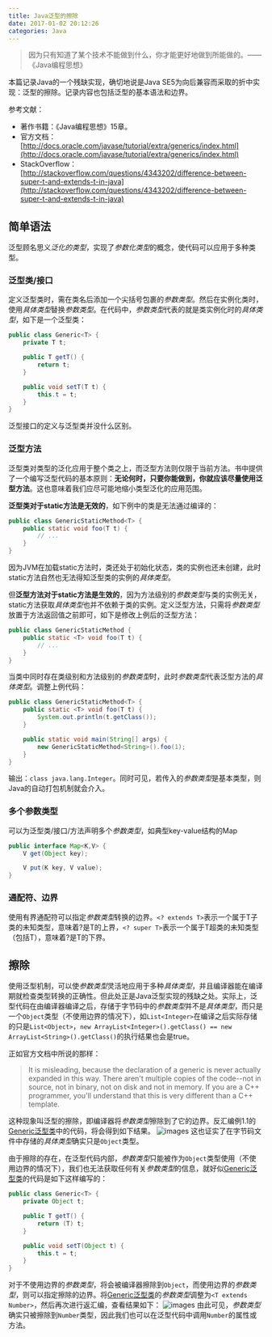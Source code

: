 ```yaml
---
title: Java泛型的擦除
date: 2017-01-02 20:12:26
categories: Java
---
```

<blockquote class="blockquote-center">因为只有知道了某个技术不能做到什么，你才能更好地做到所能做的。——《Java编程思想》</blockquote>

本篇记录Java的一个残缺实现，确切地说是Java SE5为向后兼容而采取的折中实现：泛型的擦除。<!-- more -->记录内容也包括泛型的基本语法和边界。

参考文献：
* 著作书籍：《Java编程思想》15章。
* 官方文档：[http://docs.oracle.com/javase/tutorial/extra/generics/index.html](http://docs.oracle.com/javase/tutorial/extra/generics/index.html)
* StackOverflow：[http://stackoverflow.com/questions/4343202/difference-between-super-t-and-extends-t-in-java](http://stackoverflow.com/questions/4343202/difference-between-super-t-and-extends-t-in-java)

## 简单语法
泛型顾名思义*泛化的类型*，实现了*参数化类型*的概念，使代码可以应用于多种类型。

### 泛型类/接口
定义泛型类时，需在类名后添加一个尖括号包裹的*参数类型*。然后在实例化类时，使用*具体类型*替换*参数类型*。在代码中，*参数类型*代表的就是类实例化时的*具体类型*，如下是一个泛型类：
```java
public class Generic<T> {
    private T t;

    public T getT() {
        return t;
    }

    public void setT(T t) {
        this.t = t;
    }
}
```
泛型接口的定义与泛型类并没什么区别。

### 泛型方法
泛型类对类型的泛化应用于整个类之上，而泛型方法则仅限于当前方法。书中提供了一个编写泛型代码的基本原则：**无论何时，只要你能做到，你就应该尽量使用泛型方法**。这也意味着我们应尽可能地缩小类型泛化的应用范围。

**泛型类对于static方法是无效的**，如下例中的类是无法通过编译的：
```java
public class GenericStaticMethod<T> {
    public static void foo(T t) {
        // ...
    }
}
```
因为JVM在加载static方法时，类还处于初始化状态，类的实例也还未创建，此时static方法自然也无法得知泛型类的实例的*具体类型*。

但**泛型方法对于static方法是生效的**，因为方法级别的*参数类型*与类的实例无关，static方法获取*具体类型*也并不依赖于类的实例。定义泛型方法，只需将*参数类型*放置于方法返回值之前即可，如下是修改上例后的泛型方法：
```java
public class GenericStaticMethod {
    public static <T> void foo(T t) {
        // ...
    }
}
```
当类中同时存在类级别和方法级别的*参数类型*时，此时*参数类型*代表泛型方法的*具体类型*。调整上例代码：
```java
public class GenericStaticMethod<T> {
    public static <T> void foo(T t) {
        System.out.println(t.getClass());
    }

    public static void main(String[] args) {
        new GenericStaticMethod<String>().foo(1);
    }
}
```
输出：`class java.lang.Integer`。同时可见，若传入的*参数类型*是基本类型，则Java的自动打包机制就会介入。

### 多个参数类型
可以为泛型类/接口/方法声明多个*参数类型*，如典型key-value结构的Map
```java
public interface Map<K,V> {
    V get(Object key);

    V put(K key, V value);
}
```

### 通配符、边界
使用有界通配符可以指定*参数类型*转换的边界。`<? extends T>`表示一个属于T子类的未知类型，意味着?是T的上界，`<? super T>`表示一个属于T超类的未知类型（包括T），意味着?是T的下界。

## 擦除
使用泛型机制，可以使*参数类型*灵活地应用于多种*具体类型*，并且编译器能在编译期就检查类型转换的正确性。但此处正是Java泛型实现的残缺之处。实际上，泛型代码在由编译器编译之后，存储于字节码中的*参数类型*并不是*具体类型*，而只是一个`Object`类型（不使用边界的情况下），如`List<Integer>`在编译之后实际存储的只是`List<Object>`，`new ArrayList<Integer>().getClass() == new ArrayList<String>().getClass()`的执行结果也会是true。

正如官方文档中所说的那样：

> It is misleading, because the declaration of a generic is never actually expanded in this way. There aren't multiple copies of the code--not in source, not in binary, not on disk and not in memory. If you are a C++ programmer, you'll understand that this is very different than a C++ template.

这种现象叫泛型的擦除，即编译器将*参数类型*擦除到了它的边界。反汇编例1.1的[Generic泛型类](#泛型类-接口)中的代码，将会得到如下结果。
![images](http://ogvr8n3tg.bkt.clouddn.com/Java%E6%B3%9B%E5%9E%8B%E7%9A%84%E6%93%A6%E9%99%A4/1.png)
这也证实了在字节码文件中存储的*具体类型*确实只是`Object`类型。

由于擦除的存在，在泛型代码内部，*参数类型*只能被作为`Object`类型使用（不使用边界的情况下），我们也无法获取任何有关*参数类型*的信息，就好似[Generic泛型类](#泛型类-接口)的代码是如下这样编写的：
```java
public class Generic<T> {
    private Object t;

    public T getT() {
        return (T) t;
    }

    public void setT(Object t) {
        this.t = t;
    }
}
```

对于不使用边界的*参数类型*，将会被编译器擦除到`Object`，而使用边界的*参数类型*，则可以指定擦除的边界。将[Generic泛型类](#泛型类-接口)的*参数类型*调整为`<T extends Number>`，然后再次进行返汇编，查看结果如下：
![images](http://ogvr8n3tg.bkt.clouddn.com/Java%E6%B3%9B%E5%9E%8B%E7%9A%84%E6%93%A6%E9%99%A4/2.png)
由此可见，*参数类型*确实只被擦除到`Number`类型，因此我们也可以在泛型代码中调用`Number`的属性或方法。
